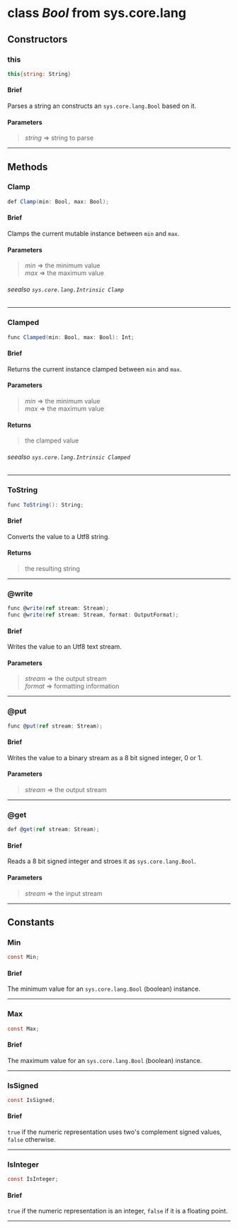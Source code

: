 # class *Bool* from sys.core.lang

## Constructors

### this

```C#
this{string: String}
```

#### Brief
Parses a string an constructs an `sys.core.lang.Bool` based on it.

#### Parameters
> *string* => string to parse  
***

## Methods

### Clamp

```C#
def Clamp(min: Bool, max: Bool);
```

#### Brief
Clamps the current mutable instance between `min` and `max`.

#### Parameters
> *min* => the minimum value  
> *max* => the maximum value  
###### seealso `sys.core.lang.Intrinsic Clamp`
***

### Clamped

```C#
func Clamped(min: Bool, max: Bool): Int;
```

#### Brief
Returns the current instance clamped between `min` and `max`.

#### Parameters
> *min* => the minimum value  
> *max* => the maximum value  
#### Returns
> the clamped value
###### seealso `sys.core.lang.Intrinsic Clamped`
***

### ToString

```C#
func ToString(): String;
```

#### Brief
Converts the value to a Utf8 string.

#### Returns
> the resulting string
***

### @write

```C#
func @write(ref stream: Stream);
func @write(ref stream: Stream, format: OutputFormat);
```

#### Brief
Writes the value to an Utf8 text stream.

#### Parameters
> *stream* => the output stream  
> *format* => formatting information  
***

### @put

```C#
func @put(ref stream: Stream);
```

#### Brief
Writes the value to a binary stream as a 8 bit signed integer, 0 or 1.

#### Parameters
> *stream* => the output stream  
***

### @get

```C#
def @get(ref stream: Stream);
```

#### Brief
Reads a 8 bit signed integer and stroes it as `sys.core.lang.Bool`.

#### Parameters
> *stream* => the input stream  
***

## Constants

### Min

```C#
const Min;
```

#### Brief
The minimum value for an `sys.core.lang.Bool` (boolean) instance.

***

### Max

```C#
const Max;
```

#### Brief
The maximum value for an `sys.core.lang.Bool` (boolean) instance.

***

### IsSigned

```C#
const IsSigned;
```

#### Brief
`true` if the numeric representation uses two's complement signed values, `false` otherwise.

***

### IsInteger

```C#
const IsInteger;
```

#### Brief
`true` if the numeric representation is an integer, `false` if it is a floating point.

***

